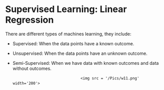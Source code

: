 # Supervised Learning: Linear Regression

There are different types of machines learning, they include:
- Supervised: When the data points have a known outcome.
- Unsupervised: When the data points have an unknown outcome.
- Semi-Supervised: When we have data with known outcomes and data without outcomes.

                                    <img src = '/Pics/w11.png' width='200'>
